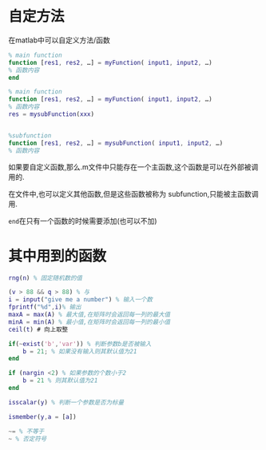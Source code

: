 # 自定方法

在matlab中可以自定义方法/函数

```matlab
% main function
function [res1, res2, …] = myFunction( input1, input2, …)
% 函数内容
end
```



```matlab
% main function
function [res1, res2, …] = myFunction( input1, input2, …)
% 函数内容
res = mysubFunction(xxx)


%subfunction
function [res1, res2, …] = mysubFunction( input1, input2, …)
% 函数内容
```



如果要自定义函数,那么.m文件中只能存在一个主函数,这个函数是可以在外部被调用的.

在文件中,也可以定义其他函数,但是这些函数被称为 subfunction,只能被主函数调用.

`end`在只有一个函数的时候需要添加(也可以不加)





# 其中用到的函数

```matlab
rng(n) % 固定随机数的值

(v > 88 && q > 88) % 与
i = input("give me a number") % 输入一个数
fprintf("%d",i)% 输出
maxA = max(A) % 最大值,在矩阵时会返回每一列的最大值
minA = min(A) % 最小值,在矩阵时会返回每一列的最小值
ceil(t) # 向上取整

if(~exist('b','var')) % 判断参数b是否被输入
	b = 21; % 如果没有输入则其默认值为21
end

if (nargin <2) % 如果参数的个数小于2
    b = 21 % 则其默认值为21
end

isscalar(y) % 判断一个参数是否为标量

ismember(y,a = [a])

~= % 不等于
~ % 否定符号
```

